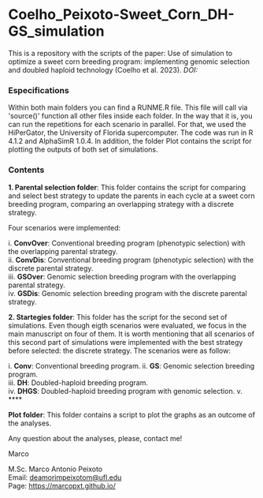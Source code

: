# Coelho_Peixoto-Sweet_Corn_DH-GS_simulation

This is a repository with the scripts of the paper: Use of simulation to optimize a sweet corn breeding program: implementing genomic selection and doubled haploid technology (Coelho et al. 2023). *DOI:*

### Especifications

Within both main folders you can find a RUNME.R file. This file will call via 'source()' function all other files inside each folder. In the way that it is, you can run the repetitions for each scenario in parallel. For that, we used the HiPerGator, the University of Florida supercomputer. The code was run in R 4.1.2 and AlphaSimR 1.0.4. In addition, the folder Plot contains the script for plotting the outputs of both set of simulations.

### Contents

**1. Parental selection folder**: This folder contains the script for comparing and select best strategy to update the parents in each cycle at a sweet corn breeding program, comparing an overlapping strategy with a discrete strategy.

Four scenarios were implemented:

i. **ConvOver**: Conventional breeding program (phenotypic selection) with the overlapping parental strategy.  
ii. **ConvDis**: Conventional breeding program (phenotypic selection) with the discrete parental strategy.   
iii. **GSOver**: Genomic selection breeding program with the overlapping parental strategy.  
iv. **GSDis**: Genomic selection breeding program with the discrete parental strategy.  

**2. Startegies folder**: This folder has the script for the second set of simulations. Even though eigth scenarios were evaluated, we focus in the main manuscript on four of them. It is worth mentioning that all scenarios of this second part of simulations were implemented with the best strategy before selected: the discrete strategy. The scenarios were as follow:

i. **Conv**: Conventional breeding program.
ii. **GS**: Genomic selection breeding program.  
iii. **DH**: Doubled-haploid breeding program.   
iv. **DHGS**: Doubled-haploid breeding program with genomic selection.
v. ****

**Plot folder**: This folder contains a script to plot the graphs as an outcome of the analyses.

Any question about the analyses, please, contact me!

Marco


M.Sc. Marco Antonio Peixoto  
Email: deamorimpeixotom@ufl.edu  
Page: https://marcopxt.github.io/  
